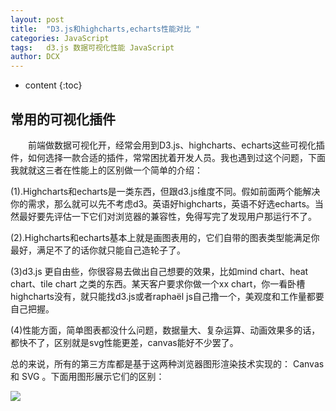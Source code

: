 ```yaml
---
layout: post
title:  "D3.js和highcharts,echarts性能对比 "
categories: JavaScript
tags:   d3.js 数据可视化性能 JavaScript
author: DCX
---
```


* content
{:toc}

## 常用的可视化插件

　　前端做数据可视化开，经常会用到D3.js、highcharts、echarts这些可视化插件，如何选择一款合适的插件，常常困扰着开发人员。我也遇到过这个问题，下面我就就这三者在性能上的区别做一个简单的介绍： 


(1).Highcharts和echarts是一类东西，但跟d3.js维度不同。假如前面两个能解决你的需求，那么就可以先不考虑d3。英语好highcharts，英语不好选echarts。当然最好要先评估一下它们对浏览器的兼容性，免得写完了发现用户那运行不了。

(2).Highcharts和echarts基本上就是画图表用的，它们自带的图表类型能满足你最好，满足不了的话你就只能自己造轮子了。

(3)d3.js 更自由些，你很容易去做出自己想要的效果，比如mind chart、heat chart、tile chart 之类的东西。某天客户要求你做一个xx chart，你一看卧槽highcharts没有，就只能找d3.js或者raphaël js自己撸一个，美观度和工作量都要自己把握。

(4)性能方面，简单图表都没什么问题，数据量大、复杂运算、动画效果多的话，都快不了，区别就是svg性能更差，canvas能好不少罢了。

总的来说，所有的第三方库都是基于这两种浏览器图形渲染技术实现的： Canvas 和 SVG 。下面用图形展示它们的区别： 


![](http://img.blog.csdn.net/20170930162402733?watermark/2/text/aHR0cDovL2Jsb2cuY3Nkbi5uZXQvRENYX2FiYw==/font/5a6L5L2T/fontsize/400/fill/I0JBQkFCMA==/dissolve/70/gravity/SouthEast)


